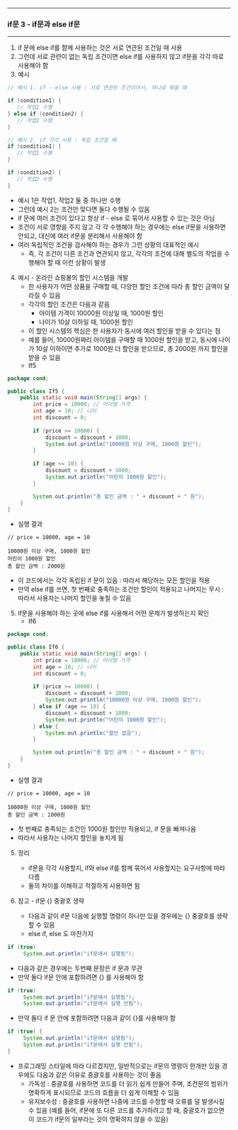 -----
### if문 3 - if문과 else if문
----
1. if 문에 else if를 함께 사용하는 것은 서로 연관된 조건일 때 사용
2. 그런데 서로 관련이 없는 독립 조건이면 else if를 사용하지 않고 if문을 각각 따로 사용해야 함
3. 예시
```java
// 예시 1. if - else 사용 : 서로 연관된 조건이어서, 하나로 묶을 때

if (condition1) {
   // 작업1 수행
} else if (condition2) {
   // 작업2 수행
}

// 예시 2. if 각각 사용 : 독립 조건일 때
if (condition1) {
   // 작업1 수행
}

if (condition2) {
   // 작업2 수행
}
```

  - 예시 1은 작업1, 작업2 둘 중 하나만 수행
  - 그런데 예시 2는 조건만 맞다면 둘다 수행될 수 있음
  - if 문에 여러 조건이 있다고 항상 if - else 로 묶어서 사용할 수 있는 것은 아님
  - 조건이 서로 영향을 주지 않고 각 각 수행해야 하는 경우에는 else if문을 사용하면 안되고, 대신에 여러 if문을 분리해서 사용해야 함
   - 여러 독립적인 조건을 검사해야 하는 경우가 그런 상황의 대표적인 예시
     + 즉, 각 조건이 다른 조건과 연관되지 않고, 각각의 조건에 대해 별도의 작업을 수행해야 할 때 이런 상황이 발생

4. 예시 - 온라인 쇼핑몰의 할인 시스템을 개발
   - 한 사용자가 어떤 상품을 구매할 때, 다양한 할인 조건에 따라 총 할인 금액이 달라질 수 있음
   - 각각의 할인 조건은 다음과 같음
      + 아이템 가격이 10000원 이상일 때, 1000원 할인
      + 나이가 10살 이하일 때, 1000원 할인
   - 이 할인 시스템의 핵심은 한 사용자가 동시에 여러 할인을 받을 수 있다는 점
   - 예를 들어, 10000원짜리 아이템을 구매할 때 1000원 할인을 받고, 동시에 나이가 10살 이하이면 추가로 1000원 더 할인을 받으므로, 총 2000원 까지 할인을 받을 수 있음
   - If5
```java
package cond;

public class If5 {
    public static void main(String[] args) {
        int price = 10000; // 아이템 가격
        int age = 10; // 나이
        int discount = 0; 
        
        if (price >= 10000) {
            discount = discount + 1000;
            System.out.println("10000원 이상 구매, 1000원 할인");
        }
        
        if (age <= 10) {
            discount = discount + 1000;
            System.out.println("어린이 1000원 할인");
        }

        System.out.println("총 할인 금액 : " + discount + " 원");
    }
}
```
   - 실행 결과
```
// price = 10000, age = 10

10000원 이상 구매, 1000원 할인
어린이 1000원 할인
총 할인 금액 : 2000원
```
   - 이 코드에서는 각각 독립된 if 문이 있음 : 따라서 해당하는 모든 할인을 적용
   - 만약 else if를 쓰면, 첫 번째로 충족하는 조건만 할인이 적용되고 나머지는 무시 : 따라서 사용자는 나머지 할인을 놓칠 수 있음

5. if문을 사용해야 하는 곳에 else if를 사용해서 어떤 문제가 발생하는지 확인
   - If6
```java
package cond;

public class If6 {
    public static void main(String[] args) {
        int price = 10000; // 아이템 가격
        int age = 10; // 나이
        int discount = 0; 
        
        if (price >= 10000) {
            discount = discount + 1000;
            System.out.println("10000원 이상 구매, 1000원 할인");
        } else if (age <= 10) {
            discount = discount + 1000;
            System.out.println("어린이 1000원 할인");
        } else {
            System.out.println("할인 없음");
        }

        System.out.println("총 할인 금액 : " + discount + " 원");
    }
}
```
   - 실행 결과
```
// price = 10000, age = 10

10000원 이상 구매, 1000원 할인
총 할인 금액 : 1000원
```
   - 첫 번째로 충족되는 조건인 1000원 할인만 적용되고, if 문을 빠져나옴
   - 따라서 사용자는 나머지 할인을 놓치게 됨

5. 정리
   - if문을 각각 사용할지, if와 else if를 함께 묶어서 사용할지는 요구사항에 따라 다름
   - 둘의 차이를 이해하고 적절하게 사용하면 됨

6. 참고 - if문 {} 중괄호 생략
   - 다음과 같이 if문 다음에 실행할 명령이 하나만 있을 경우에는 {} 중괄호를 생략할 수 있음
   - else if, else 도 마찬가지
```java
if (true)
     System.out.println("if문에서 실행됨");
```

   - 다음과 같은 경우에는 두번째 문장은 if 문과 무관
   - 만약 둘다 if문 안에 포함하려면 {} 를 사용해야 함
```java
if (true)
     System.out.println("if문에서 실행됨");
     System.out.println("if문에서 실행 안됨");
```

   - 만약 둘다 if 문 안에 포함하려면 다음과 같이 {}를 사용해야 함
```java
if (true) {
     System.out.println("if문에서 실행됨");
     System.out.println("if문에서 실행 안됨");
}
```

   - 프로그래밍 스타일에 따라 다르겠지만, 일반적으로는 if문의 명령이 한개만 있을 경우에도 다음과 같은 이유로 중괄호를 사용하는 것이 좋음
      + 가독성 : 중괄호를 사용하면 코드를 더 읽기 쉽게 만들어 주며, 조건문의 범위가 명확하게 표시되므로 코드의 흐름을 더 쉽게 이해할 수 있음
      + 유지보수성 : 중괄호를 사용하면 나중에 코드를 수정할 때 오류를 덜 발생시킬 수 있음 (예를 들어, if문에 또 다른 코드를 추가하려고 할 때, 중괄호가 없으면 이 코드가 if문의 일부라는 것이 명확하지 않을 수 있음)
